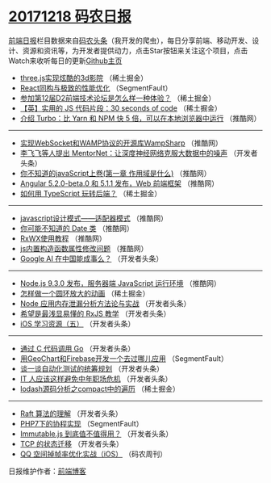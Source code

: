 # [20171218 码农日报](http://hao.caibaojian.com/date/2017/12/18)

[前端日报](http://caibaojian.com/c/news)栏目数据来自[码农头条](http://hao.caibaojian.com/)（我开发的爬虫），每日分享前端、移动开发、设计、资源和资讯等，为开发者提供动力，点击Star按钮来关注这个项目，点击Watch来收听每日的更新[Github主页](https://github.com/kujian/frontendDaily)
* [three.js实现炫酷的3d影院](http://hao.caibaojian.com/59931.html) （稀土掘金）
* [React同构与极致的性能优化](http://hao.caibaojian.com/59907.html) （SegmentFault）
* [参加第12届D2前端技术论坛是怎么样一种体验？](http://hao.caibaojian.com/59930.html) （稀土掘金）
* [【英】实用的 JS 代码片段：30 seconds of code](http://hao.caibaojian.com/59929.html) （稀土掘金）
* [介绍 Turbo：比 Yarn 和 NPM 快 5 倍，可以在本地浏览器中运行](http://hao.caibaojian.com/59917.html) （推酷网）

***
* [实现WebSocket和WAMP协议的开源库WampSharp](http://hao.caibaojian.com/59912.html) （推酷网）
* [李飞飞等人提出 MentorNet：让深度神经网络克服大数据中的噪声](http://hao.caibaojian.com/59877.html) （开发者头条）
* [你不知道的javaScript上卷(第一章 作用域是什么)](http://hao.caibaojian.com/59915.html) （推酷网）
* [Angular 5.2.0-beta.0 和 5.1.1 发布，Web 前端框架](http://hao.caibaojian.com/59919.html) （推酷网）
* [如何用 TypeScript 玩转后端？](http://hao.caibaojian.com/59927.html) （稀土掘金）

***
* [javascript设计模式——适配器模式](http://hao.caibaojian.com/59913.html) （推酷网）
* [你可能不知道的 Date 类](http://hao.caibaojian.com/59916.html) （推酷网）
* [RxWX使用教程](http://hao.caibaojian.com/59911.html) （推酷网）
* [js内置构造函数属性修改问题](http://hao.caibaojian.com/59914.html) （推酷网）
* [Google AI 在中国能成事么？](http://hao.caibaojian.com/59870.html) （开发者头条）

***
* [Node.js 9.3.0 发布，服务器端 JavaScript 运行环境](http://hao.caibaojian.com/59918.html) （推酷网）
* [怎样做一个圆环放大的动画](http://hao.caibaojian.com/59928.html) （稀土掘金）
* [Node 应用内存泄漏分析方法论与实战](http://hao.caibaojian.com/59876.html) （开发者头条）
* [希望是最浅显易懂的 RxJS 教学](http://hao.caibaojian.com/59866.html) （开发者头条）
* [iOS 学习资源（五）](http://hao.caibaojian.com/59879.html) （开发者头条）

***
* [通过 C 代码调用 Go](http://hao.caibaojian.com/59880.html) （开发者头条）
* [用GeoChart和Firebase开发一个去过哪儿应用](http://hao.caibaojian.com/59906.html) （SegmentFault）
* [谈一谈自动化测试的统筹规划](http://hao.caibaojian.com/59872.html) （开发者头条）
* [IT 人应该这样避免中年职场危机](http://hao.caibaojian.com/59862.html) （开发者头条）
* [lodash源码分析之compact中的遍历](http://hao.caibaojian.com/59926.html) （稀土掘金）

***
* [Raft 算法的理解](http://hao.caibaojian.com/59874.html) （开发者头条）
* [PHP7下的协程实现](http://hao.caibaojian.com/59910.html) （SegmentFault）
* [Immutable.js 到底值不值得用？](http://hao.caibaojian.com/59875.html) （开发者头条）
* [TCP 的状态迁移](http://hao.caibaojian.com/59865.html) （开发者头条）
* [QQ 空间掉帧率优化实战（iOS）](http://hao.caibaojian.com/59974.html) （码农周刊）

日报维护作者：[前端博客](http://caibaojian.com/) 